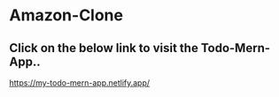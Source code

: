 # Amazon-Clone
## Click on the below link to visit the Todo-Mern-App..
https://my-todo-mern-app.netlify.app/
